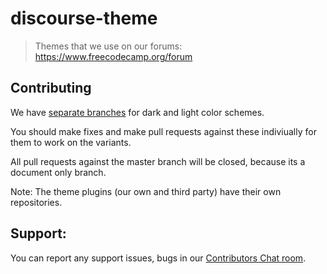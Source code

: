 # discourse-theme

> Themes that we use on our forums: https://www.freecodecamp.org/forum

## Contributing

We have [separate branches](https://github.com/freeCodeCamp/discourse-theme/branches) for dark and light color schemes.

You should make fixes and make pull requests against these indiviually for them to work on the variants.

All pull requests against the master branch will be closed, because its a document only branch.

Note: The theme plugins (our own and third party) have their own repositories.

## Support:

You can report any support issues, bugs in our [Contributors Chat room](https://gitter.im/FreeCodeCamp/Contributors).